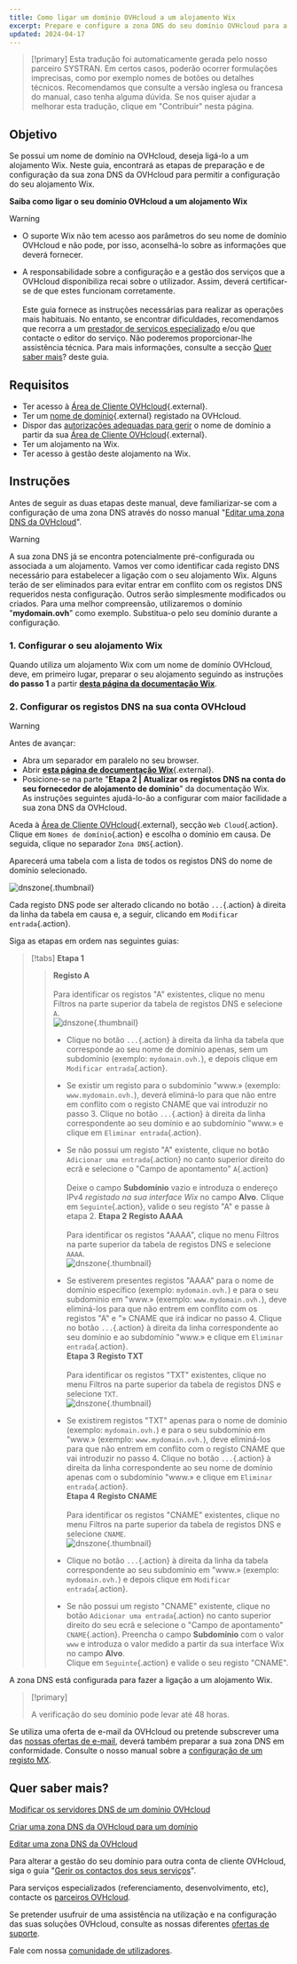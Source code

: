 ```yaml
---
title: Como ligar um domínio OVHcloud a um alojamento Wix
excerpt: Prepare e configure a zona DNS do seu domínio OVHcloud para a ligar a um alojamento Wix
updated: 2024-04-17
---
```


> [!primary]
> Esta tradução foi automaticamente gerada pelo nosso parceiro SYSTRAN. Em certos casos, poderão ocorrer formulações imprecisas, como por exemplo nomes de botões ou detalhes técnicos. Recomendamos que consulte a versão inglesa ou francesa do manual, caso tenha alguma dúvida. Se nos quiser ajudar a melhorar esta tradução, clique em "Contribuir" nesta página.
>

## Objetivo

Se possui um nome de domínio na OVHcloud, deseja ligá-lo a um alojamento Wix. Neste guia, encontrará as etapas de preparação e de configuração da sua zona DNS da OVHcloud para permitir a configuração do seu alojamento Wix.

**Saiba como ligar o seu domínio OVHcloud a um alojamento Wix**

> [!warning]
>
> - O suporte Wix não tem acesso aos parâmetros do seu nome de domínio OVHcloud e não pode, por isso, aconselhá-lo sobre as informações que deverá fornecer.
>
> - A responsabilidade sobre a configuração e a gestão dos serviços que a OVHcloud disponibiliza recai sobre o utilizador. Assim, deverá certificar-se de que estes funcionam corretamente.<br><br> Este guia fornece as instruções necessárias para realizar as operações mais habituais. No entanto, se encontrar dificuldades, recomendamos que recorra a um [prestador de serviços especializado](/links/partner) e/ou que contacte o editor do serviço. Não poderemos proporcionar-lhe assistência técnica. Para mais informações, consulte a secção [Quer saber mais](#gofurther)? deste guia.
>

## Requisitos

- Ter acesso à [Área de Cliente OVHcloud](/links/manager){.external}.
- Ter um [nome de domínio](/links/web/domains){.external} registado na OVHcloud.
- Dispor das [autorizações adequadas para gerir](/pages/account_and_service_management/account_information/managing_contacts) o nome de domínio a partir da sua [Área de Cliente OVHcloud](/links/manager){.external}.
- Ter um alojamento na Wix.
- Ter acesso à gestão deste alojamento na Wix.

## Instruções

Antes de seguir as duas etapas deste manual, deve familiarizar-se com a configuração de uma zona DNS através do nosso manual "[Editar uma zona DNS da OVHcloud](/pages/web_cloud/domains/dns_zone_edit)".

> [!warning]
>
> A sua zona DNS já se encontra potencialmente pré-configurada ou associada a um alojamento. Vamos ver como identificar cada registo DNS necessário para estabelecer a ligação com o seu alojamento Wix. Alguns terão de ser eliminados para evitar entrar em conflito com os registos DNS requeridos nesta configuração. Outros serão simplesmente modificados ou criados. Para uma melhor compreensão, utilizaremos o domínio "**mydomain.ovh**" como exemplo. Substitua-o pelo seu domínio durante a configuração.

### 1. Configurar o seu alojamento Wix

Quando utiliza um alojamento Wix com um nome de domínio OVHcloud, deve, em primeiro lugar, preparar o seu alojamento seguindo as instruções **do passo 1** a partir [**desta página da documentação Wix**](https://support.wix.com/fr/article/connecter-un-domaine-%C3%A0-wix-par-pointage-5727882).

### 2. Configurar os registos DNS na sua conta OVHcloud

> [!warning]
>
> Antes de avançar: <br>
>
> - Abra um separador em paralelo no seu browser.
> - Abrir [**esta página de documentação Wix**](https://support.wix.com/pt/article/connection-un-domaine-%C3%A0-wix-par-apontage-5727882){.external}.
> - Posicione-se na parte "**Etapa 2 | Atualizar os registos DNS na conta do seu fornecedor de alojamento de domínio**" da documentação Wix.<br>
> As instruções seguintes ajudá-lo-ão a configurar com maior facilidade a sua zona DNS da OVHcloud.

Aceda à [Área de Cliente OVHcloud](/links/manager){.external}, secção `Web Cloud`{.action}. Clique em `Nomes de domínio`{.action} e escolha o domínio em causa. De seguida, clique no separador `Zona DNS`{.action}.

Aparecerá uma tabela com a lista de todos os registos DNS do nome de domínio selecionado.

![dnszone](images/tab.png){.thumbnail}

Cada registo DNS pode ser alterado clicando no botão `...`{.action} à direita da linha da tabela em causa e, a seguir, clicando em `Modificar entrada`{.action}.

Siga as etapas em ordem nas seguintes guias:

> [!tabs]
> **Etapa 1**
>> **Registo A**<br><br>
>> Para identificar os registos "A" existentes, clique no menu Filtros na parte superior da tabela de registos DNS e selecione `A`.<br>
>> ![dnszone](/pages/assets/screens/control_panel/product-selection/web-cloud/domain-dns/dns-zone/filter-a.png){.thumbnail}
>>
>> - Clique no botão `...`{.action} à direita da linha da tabela que corresponde ao seu nome de domínio apenas, sem um subdomínio (exemplo: `mydomain.ovh.`), e depois clique em `Modificar entrada`{.action}.
>> - Se existir um registo para o subdomínio "www.» (exemplo: `www.mydomain.ovh.`), deverá eliminá-lo para que não entre em conflito com o registo CNAME que vai introduzir no passo 3. Clique no botão `...`{.action} à direita da linha correspondente ao seu domínio e ao subdomínio "www.» e clique em `Eliminar entrada`{.action}.
>> - Se não possui um registo "A" existente, clique no botão `Adicionar uma entrada`{.action} no canto superior direito do ecrã e selecione o "Campo de apontamento" `A`{.action}<br><br>
>> Deixe o campo **Subdomínio** vazio e introduza o endereço IPv4 *registado na sua interface Wix* no campo **Alvo**.
>> Clique em `Seguinte`{.action}, valide o seu registo "A" e passe à etapa 2.
> **Etapa 2**
>> **Registo AAAA**<br><br>
>> Para identificar os registos "AAAA", clique no menu Filtros na parte superior da tabela de registos DNS e selecione `AAAA`.<br>
>> ![dnszone](/pages/assets/screens/control_panel/product-selection/web-cloud/domain-dns/dns-zone/filter-aaaa.png){.thumbnail}
>>
>> - Se estiverem presentes registos "AAAA" para o nome de domínio específico (exemplo: `mydomain.ovh.`) e para o seu subdomínio em "www.» (exemplo: `www.mydomain.ovh.`), deve eliminá-los para que não entrem em conflito com os registos "A" e "» CNAME que irá indicar no passo 4. Clique no botão `...`{.action} à direita da linha correspondente ao seu domínio e ao subdomínio "www.» e clique em `Eliminar entrada`{.action}.<br>
> **Etapa 3**
>> **Registo TXT**<br><br>
>>  Para identificar os registos "TXT" existentes, clique no menu Filtros na parte superior da tabela de registos DNS e selecione `TXT`.<br>
>> ![dnszone](/pages/assets/screens/control_panel/product-selection/web-cloud/domain-dns/dns-zone/filter-txt.png){.thumbnail}
>>
>> - Se existirem registos "TXT" apenas para o nome de domínio (exemplo: `mydomain.ovh.`) e para o seu subdomínio em "www.» (exemplo: `www.mydomain.ovh.`), deve eliminá-los para que não entrem em conflito com o registo CNAME que vai introduzir no passo 4. Clique no botão `...`{.action} à direita da linha correspondente ao seu nome de domínio apenas com o subdomínio "www.» e clique em `Eliminar entrada`{.action}.<br>
> **Etapa 4**
>> **Registo CNAME**<br><br>
>> Para identificar os registos "CNAME" existentes, clique no menu Filtros na parte superior da tabela de registos DNS e selecione `CNAME`.<br>
>> ![dnszone](/pages/assets/screens/control_panel/product-selection/web-cloud/domain-dns/dns-zone/filter-cname.png){.thumbnail}
>>
>> - Clique no botão `...`{.action} à direita da linha da tabela correspondente ao seu subdomínio em "www.» (exemplo: `mydomain.ovh.`) e depois clique em `Modificar entrada`{.action}.
>> - Se não possui um registo "CNAME" existente, clique no botão `Adicionar uma entrada`{.action} no canto superior direito do seu ecrã e selecione o "Campo de apontamento" `CNAME`{.action}.
>> Preencha o campo **Subdomínio** com o valor `www` e introduza o valor medido a partir da sua interface Wix no campo **Alvo**.<br>
>> Clique em `Seguinte`{.action} e valide o seu registo "CNAME".

A zona DNS está configurada para fazer a ligação a um alojamento Wix.

> [!primary]
>
> A verificação do seu domínio pode levar até 48 horas.

Se utiliza uma oferta de e-mail da OVHcloud ou pretende subscrever uma das [nossas ofertas de e-mail](/links/web/emails), deverá também preparar a sua zona DNS em conformidade. Consulte o nosso manual sobre a [configuração de um registo MX](/pages/web_cloud/domains/dns_zone_mx).

## Quer saber mais? <a name="go-further"></a>

[Modificar os servidores DNS de um domínio OVHcloud](/pages/web_cloud/domains/dns_server_edit)

[Criar uma zona DNS da OVHcloud para um domínio](/pages/web_cloud/domains/dns_zone_create)

[Editar uma zona DNS da OVHcloud](/pages/web_cloud/domains/dns_zone_edit)

Para alterar a gestão do seu domínio para outra conta de cliente OVHcloud, siga o guia "[Gerir os contactos dos seus serviços](/pages/account_and_service_management/account_information/managing_contacts)".

Para serviços especializados (referenciamento, desenvolvimento, etc), contacte os [parceiros OVHcloud](/links/partner).

Se pretender usufruir de uma assistência na utilização e na configuração das suas soluções OVHcloud, consulte as nossas diferentes [ofertas de suporte](/links/support).

Fale com nossa [comunidade de utilizadores](/links/community).